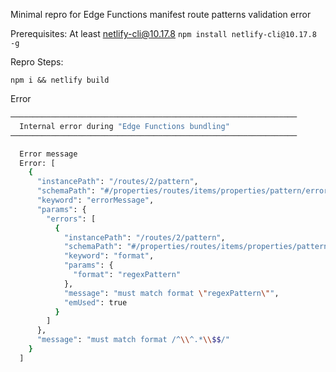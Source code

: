 
Minimal repro for Edge Functions manifest route patterns validation error

Prerequisites:
At least netlify-cli@10.17.8 `npm install netlify-cli@10.17.8 -g`

Repro Steps:

`npm i && netlify build`


Error

```sh
────────────────────────────────────────────────────────────────
  Internal error during "Edge Functions bundling"
────────────────────────────────────────────────────────────────

  Error message
  Error: [
    {
      "instancePath": "/routes/2/pattern",
      "schemaPath": "#/properties/routes/items/properties/pattern/errorMessage",
      "keyword": "errorMessage",
      "params": {
        "errors": [
          {
            "instancePath": "/routes/2/pattern",
            "schemaPath": "#/properties/routes/items/properties/pattern/format",
            "keyword": "format",
            "params": {
              "format": "regexPattern"
            },
            "message": "must match format \"regexPattern\"",
            "emUsed": true
          }
        ]
      },
      "message": "must match format /^\\^.*\\$$/"
    }
  ]

```
